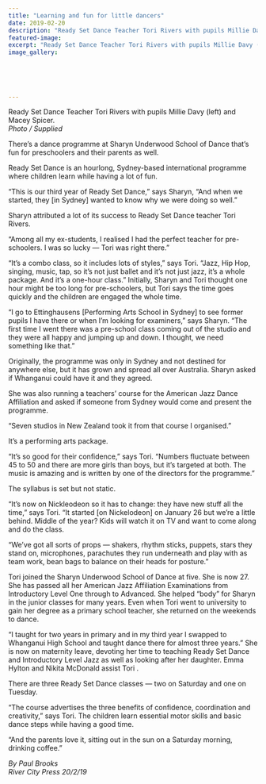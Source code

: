 ```yaml
---
title: "Learning and fun for little dancers"
date: 2019-02-20
description: "Ready Set Dance Teacher Tori Rivers with pupils Millie Davy (left) and Macey Spicer."
featured-image: 
excerpt: "Ready Set Dance Teacher Tori Rivers with pupils Millie Davy (left) and Macey Spicer."
image_gallery:
	
	
	
	
	
---
```


<p>Ready Set Dance Teacher Tori Rivers with pupils Millie Davy (left) and Macey Spicer.<br /><em>Photo / Supplied</em></p>
<p data-bind="text: $data">There&rsquo;s a dance programme at Sharyn Underwood School of Dance that&rsquo;s fun for preschoolers and their parents as well.</p>
<p data-bind="text: $data">Ready Set Dance is an hourlong, Sydney-based international programme where children learn while having a lot of fun.</p>
<p data-bind="text: $data">&ldquo;This is our third year of Ready Set Dance,&rdquo; says Sharyn, &ldquo;And when we started, they [in Sydney] wanted to know why we were doing so well.&rdquo;</p>
<p data-bind="text: $data">Sharyn attributed a lot of its success to Ready Set Dance teacher Tori Rivers.</p>
<p data-bind="text: $data">&ldquo;Among all my ex-students, I realised I had the perfect teacher for pre-schoolers. I was so lucky &mdash; Tori was right there.&rdquo;</p>
<p data-bind="text: $data">&ldquo;It&rsquo;s a combo class, so it includes lots of styles,&rdquo; says Tori. &ldquo;Jazz, Hip Hop, singing, music, tap, so it&rsquo;s not just ballet and it&rsquo;s not just jazz, it&rsquo;s a whole package. And it&rsquo;s a one-hour class.&rdquo; Initially, Sharyn and Tori thought one hour might be too long for pre-schoolers, but Tori says the time goes quickly and the children are engaged the whole time.</p>
<p data-bind="text: $data">&ldquo;I go to Ettinghausens [Performing Arts School in Sydney] to see former pupils I have there or when I&rsquo;m looking for examiners,&rdquo; says Sharyn. &ldquo;The first time I went there was a pre-school class coming out of the studio and they were all happy and jumping up and down. I thought, we need something like that.&rdquo;</p>
<p data-bind="text: $data">Originally, the programme was only in Sydney and not destined for anywhere else, but it has grown and spread all over Australia. Sharyn asked if Whanganui could have it and they agreed.</p>
<p data-bind="text: $data">She was also running a teachers&rsquo; course for the American Jazz Dance Affiliation and asked if someone from Sydney would come and present the programme.</p>
<p data-bind="text: $data">&ldquo;Seven studios in New Zealand took it from that course I organised.&rdquo;</p>
<p data-bind="text: $data">It&rsquo;s a performing arts package.</p>
<p data-bind="text: $data">&ldquo;It&rsquo;s so good for their confidence,&rdquo; says Tori. &ldquo;Numbers fluctuate between 45 to 50 and there are more girls than boys, but it&rsquo;s targeted at both. The music is amazing and is written by one of the directors for the programme.&rdquo;</p>
<p data-bind="text: $data">The syllabus is set but not static.</p>
<p data-bind="text: $data">&ldquo;It&rsquo;s now on Nickleodeon so it has to change: they have new stuff all the time,&rdquo; says Tori. &ldquo;It started [on Nickelodeon] on January 26 but we&rsquo;re a little behind. Middle of the year? Kids will watch it on TV and want to come along and do the class.</p>
<p data-bind="text: $data">&ldquo;We&rsquo;ve got all sorts of props &mdash; shakers, rhythm sticks, puppets, stars they stand on, microphones, parachutes they run underneath and play with as team work, bean bags to balance on their heads for posture.&rdquo;</p>
<p data-bind="text: $data">Tori joined the Sharyn Underwood School of Dance at five. She is now 27. She has passed all her American Jazz Affiliation Examinations from Introductory Level One through to Advanced. She helped &ldquo;body&rdquo; for Sharyn in the junior classes for many years. Even when Tori went to university to gain her degree as a primary school teacher, she returned on the weekends to dance.</p>
<p data-bind="text: $data">&ldquo;I taught for two years in primary and in my third year I swapped to Whanganui High School and taught dance there for almost three years.&rdquo; She is now on maternity leave, devoting her time to teaching Ready Set Dance and Introductory Level Jazz as well as looking after her daughter. Emma Hylton and Nikita McDonald assist Tori .</p>
<p data-bind="text: $data">There are three Ready Set Dance classes &mdash; two on Saturday and one on Tuesday.</p>
<p data-bind="text: $data">&ldquo;The course advertises the three benefits of confidence, coordination and creativity,&rdquo; says Tori. The children learn essential motor skills and basic dance steps while having a good time.</p>
<p data-bind="text: $data">&ldquo;And the parents love it, sitting out in the sun on a Saturday morning, drinking coffee.&rdquo;</p>
<p data-bind="text: $data"><em>By Paul Brooks</em><br /><em>River City Press 20/2/19</em></p>

